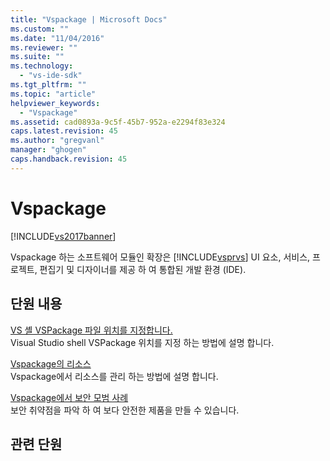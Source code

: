 ```yaml
---
title: "Vspackage | Microsoft Docs"
ms.custom: ""
ms.date: "11/04/2016"
ms.reviewer: ""
ms.suite: ""
ms.technology: 
  - "vs-ide-sdk"
ms.tgt_pltfrm: ""
ms.topic: "article"
helpviewer_keywords: 
  - "Vspackage"
ms.assetid: cad0893a-9c5f-45b7-952a-e2294f83e324
caps.latest.revision: 45
ms.author: "gregvanl"
manager: "ghogen"
caps.handback.revision: 45
---
```

# Vspackage
[!INCLUDE[vs2017banner](../../code-quality/includes/vs2017banner.md)]

Vspackage 하는 소프트웨어 모듈인 확장은 [!INCLUDE[vsprvs](../../code-quality/includes/vsprvs_md.md)] UI 요소, 서비스, 프로젝트, 편집기 및 디자이너를 제공 하 여 통합된 개발 환경 \(IDE\).  
  
## 단원 내용  
 [VS 셸 VSPackage 파일 위치를 지정합니다.](../../extensibility/internals/specifying-vspackage-file-location-to-the-vs-shell.md)  
 Visual Studio shell VSPackage 위치를 지정 하는 방법에 설명 합니다.  
  
 [Vspackage의 리소스](../../extensibility/internals/resources-in-vspackages.md)  
 Vspackage에서 리소스를 관리 하는 방법에 설명 합니다.  
  
 [Vspackage에서 보안 모범 사례](../../extensibility/internals/best-practices-for-security-in-vspackages.md)  
 보안 취약점을 파악 하 여 보다 안전한 제품을 만들 수 있습니다.  
  
## 관련 단원